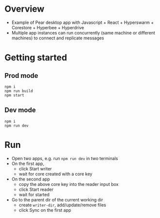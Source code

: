 # Overview
- Example of Pear desktop app with Javascript + React + Hyperswarm + Corestore + Hyperbee + Hyperdrive
- Multiple app instances can run concurrently (same machine or different machines) 
to connect and replicate messages

# Getting started
## Prod mode
```shell
npm i
npm run build
npm start
```

## Dev mode
```shell
npm i
npm run dev
```

# Run
- Open two apps, e.g. run `npm run dev` in two terminals
- On the first app, 
  - click Start writer
  - wait for core created with a core key
- On the second app
  - copy the above core key into the reader input box
  - click Start reader
  - wait for started
- Go to the parent dir of the current working dir
  - create `writer-dir`, add/update/remove files
  - click Sync on the first app
